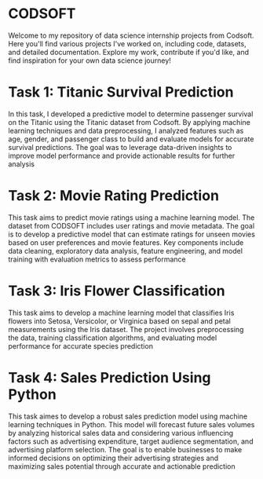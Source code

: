 # CODSOFT
Welcome to my repository of data science internship projects from Codsoft. Here you'll find various projects I've worked on, including code, datasets, and detailed documentation. Explore my work, contribute if you'd like, and find inspiration for your own data science journey!

# Task 1: Titanic Survival Prediction
In this task, I developed a predictive model to determine passenger survival on the Titanic using the Titanic dataset from Codsoft. By applying machine learning techniques and data preprocessing, I analyzed features such as age, gender, and passenger class to build and evaluate models for accurate survival predictions. The goal was to leverage data-driven insights to improve model performance and provide actionable results for further analysis

# Task 2: Movie Rating Prediction
This task aims to predict movie ratings using a machine learning model. The dataset from CODSOFT includes user ratings and movie metadata. The goal is to develop a predictive model that can estimate ratings for unseen movies based on user preferences and movie features. Key components include data cleaning, exploratory data analysis, feature engineering, and model training with evaluation metrics to assess performance

# Task 3: Iris Flower Classification
This task aims to develop a machine learning model that classifies Iris flowers into Setosa, Versicolor, or Virginica based on sepal and petal measurements using the Iris dataset. The project involves preprocessing the data, training classification algorithms, and evaluating model performance for accurate species prediction

# Task 4: Sales Prediction Using Python
This task aimes to develop a robust sales prediction model using machine learning techniques in Python. This model will forecast future sales volumes by analyzing historical sales data and considering various influencing factors such as advertising expenditure, target audience segmentation, and advertising platform selection. The goal is to enable businesses to make informed decisions on optimizing their advertising strategies and maximizing sales potential through accurate and actionable prediction
